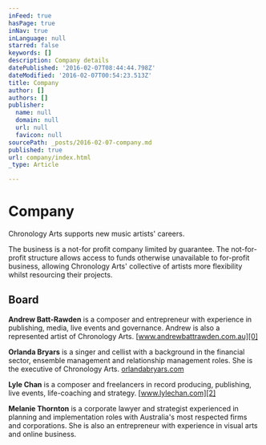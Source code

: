 ```yaml
---
inFeed: true
hasPage: true
inNav: true
inLanguage: null
starred: false
keywords: []
description: Company details
datePublished: '2016-02-07T08:44:44.798Z'
dateModified: '2016-02-07T00:54:23.513Z'
title: Company
author: []
authors: []
publisher:
  name: null
  domain: null
  url: null
  favicon: null
sourcePath: _posts/2016-02-07-company.md
published: true
url: company/index.html
_type: Article

---
```

# Company

Chronology Arts supports new music artists' careers.

The business is a not-for profit company limited by guarantee. The not-for-profit structure allows access to funds otherwise unavailable to for-profit business, allowing Chronology Arts' collective of artists more flexibility whilst resourcing their projects.

## Board

**Andrew Batt-Rawden** is a composer and entrepreneur with experience in publishing, media, live events and governance. Andrew is also a represented artist of Chronology Arts. [www.andrewbattrawden.com.au][0]

**Orlanda Bryars** is a singer and cellist with a background in the financial sector, ensemble management and relationship management roles. She is the executive of Chronology Arts. [orlandabryars.com][1]

**Lyle Chan** is a composer and freelancers in record producing, publishing, live events, life-coaching and strategy. [www.lylechan.com][2]

**Melanie Thornton** is a corporate lawyer and strategist experienced in planning and implementation roles with Australia's most respected firms and corporations. She is also an entrepreneur with experience in visual arts and online business. 

[0]: http://www.andrewbattrawden.com.au/
[1]: http://orlandabryars.com/
[2]: http://www.lylechan.com/